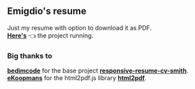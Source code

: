 ## Emigdio's resume
Just my resume with option to download it as PDF. <br>
__[Here's](https://emigdio821.github.io/)__ :point_left: the project running.

### Big thanks to
__[bedimcode](https://github.com/bedimcode)__ for the base project __[responsive-resume-cv-smith](https://github.com/bedimcode/responsive-resume-cv-smith)__.<br/>
__[eKoopmans](https://github.com/eKoopmans)__ for the html2pdf.js library __[html2pdf](https://github.com/eKoopmans/html2pdf.js)__.

